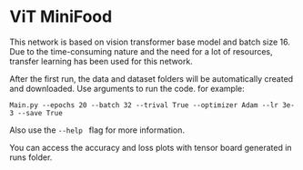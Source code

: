 # ViT MiniFood
This network is based on vision transformer base model and batch size 16. Due to the time-consuming nature and the need for a lot of resources, transfer learning has been used for this network. 

After the first run, the data and dataset folders will be automatically created and downloaded.
Use arguments to run the code. for example: 

``` Main.py --epochs 20 --batch 32 --trival True --optimizer Adam --lr 3e-3 --save True ```

Also use the ```--help ``` flag for more information.

You can access the accuracy and loss plots with tensor board generated in runs folder.
